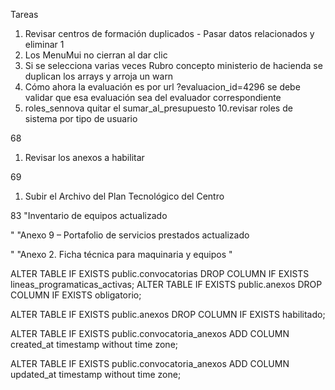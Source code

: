 Tareas

1. Revisar centros de formación duplicados - Pasar datos relacionados y eliminar 1
2. Los MenuMui no cierran al dar clic
3. Si se selecciona varias veces Rubro concepto ministerio de hacienda se duplican los arrays y arroja un warn
4. Cómo ahora la evaluación es por url ?evaluacion_id=4296 se debe validar que esa evaluación sea del evaluador correspondiente
5. roles_sennova quitar el sumar_al_presupuesto 10.revisar roles de sistema por tipo de usuario

68

1. Revisar los anexos a habilitar

69

1. Subir el Archivo del Plan Tecnológico del Centro

83 "Inventario de equipos actualizado

" "Anexo 9 – Portafolio de servicios prestados actualizado

" "Anexo 2. Ficha técnica para maquinaria y equipos "


ALTER TABLE IF EXISTS public.convocatorias DROP COLUMN IF EXISTS lineas_programaticas_activas;
ALTER TABLE IF EXISTS public.anexos DROP COLUMN IF EXISTS obligatorio;

ALTER TABLE IF EXISTS public.anexos DROP COLUMN IF EXISTS habilitado;

ALTER TABLE IF EXISTS public.convocatoria_anexos
    ADD COLUMN created_at timestamp without time zone;

ALTER TABLE IF EXISTS public.convocatoria_anexos
    ADD COLUMN updated_at timestamp without time zone;


